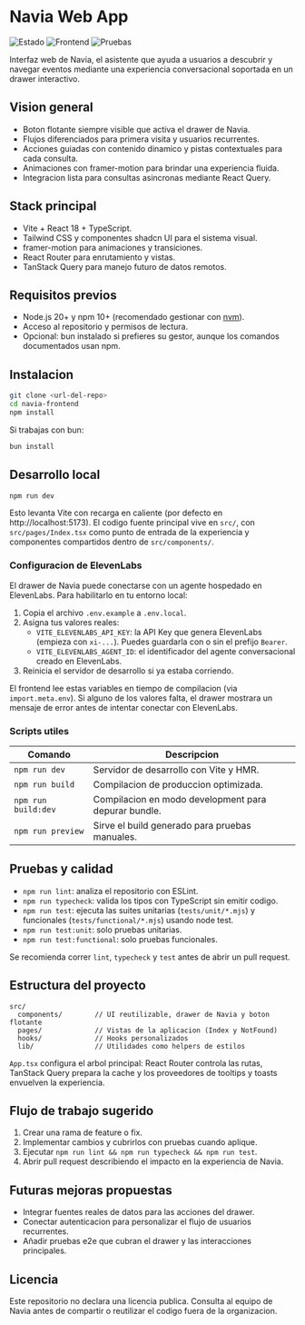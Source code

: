 # Navia Web App

![Estado](https://img.shields.io/badge/estado-en%20desarrollo-yellow?style=flat-square)
![Frontend](https://img.shields.io/badge/frontend-React%20%2B%20Vite-61dafb?style=flat-square)
![Pruebas](https://img.shields.io/badge/tests-node--test-blue?style=flat-square)

Interfaz web de Navia, el asistente que ayuda a usuarios a descubrir y navegar eventos mediante una experiencia conversacional soportada en un drawer interactivo.

## Vision general

- Boton flotante siempre visible que activa el drawer de Navia.
- Flujos diferenciados para primera visita y usuarios recurrentes.
- Acciones guiadas con contenido dinamico y pistas contextuales para cada consulta.
- Animaciones con framer-motion para brindar una experiencia fluida.
- Integracion lista para consultas asincronas mediante React Query.

## Stack principal

- Vite + React 18 + TypeScript.
- Tailwind CSS y componentes shadcn UI para el sistema visual.
- framer-motion para animaciones y transiciones.
- React Router para enrutamiento y vistas.
- TanStack Query para manejo futuro de datos remotos.

## Requisitos previos

- Node.js 20+ y npm 10+ (recomendado gestionar con [nvm](https://github.com/nvm-sh/nvm)).
- Acceso al repositorio y permisos de lectura.
- Opcional: bun instalado si prefieres su gestor, aunque los comandos documentados usan npm.

## Instalacion

```bash
git clone <url-del-repo>
cd navia-frontend
npm install
```

Si trabajas con bun:

```bash
bun install
```

## Desarrollo local

```bash
npm run dev
```

Esto levanta Vite con recarga en caliente (por defecto en http://localhost:5173). El codigo fuente principal vive en `src/`, con `src/pages/Index.tsx` como punto de entrada de la experiencia y componentes compartidos dentro de `src/components/`.

### Configuracion de ElevenLabs

El drawer de Navia puede conectarse con un agente hospedado en ElevenLabs. Para habilitarlo en tu entorno local:

1. Copia el archivo `.env.example` a `.env.local`.
2. Asigna tus valores reales:
   - `VITE_ELEVENLABS_API_KEY`: la API Key que genera ElevenLabs (empieza con `xi-...`). Puedes guardarla con o sin el prefijo `Bearer`.
   - `VITE_ELEVENLABS_AGENT_ID`: el identificador del agente conversacional creado en ElevenLabs.
3. Reinicia el servidor de desarrollo si ya estaba corriendo.

El frontend lee estas variables en tiempo de compilacion (via `import.meta.env`). Si alguno de los valores falta, el drawer mostrara un mensaje de error antes de intentar conectar con ElevenLabs.

### Scripts utiles

| Comando | Descripcion |
| --- | --- |
| `npm run dev` | Servidor de desarrollo con Vite y HMR. |
| `npm run build` | Compilacion de produccion optimizada. |
| `npm run build:dev` | Compilacion en modo development para depurar bundle. |
| `npm run preview` | Sirve el build generado para pruebas manuales. |

## Pruebas y calidad

- `npm run lint`: analiza el repositorio con ESLint.
- `npm run typecheck`: valida los tipos con TypeScript sin emitir codigo.
- `npm run test`: ejecuta las suites unitarias (`tests/unit/*.mjs`) y funcionales (`tests/functional/*.mjs`) usando node test.
- `npm run test:unit`: solo pruebas unitarias.
- `npm run test:functional`: solo pruebas funcionales.

Se recomienda correr `lint`, `typecheck` y `test` antes de abrir un pull request.

## Estructura del proyecto

```
src/
  components/        // UI reutilizable, drawer de Navia y boton flotante
  pages/             // Vistas de la aplicacion (Index y NotFound)
  hooks/             // Hooks personalizados
  lib/               // Utilidades como helpers de estilos
```

`App.tsx` configura el arbol principal: React Router controla las rutas, TanStack Query prepara la cache y los proveedores de tooltips y toasts envuelven la experiencia.

## Flujo de trabajo sugerido

1. Crear una rama de feature o fix.
2. Implementar cambios y cubrirlos con pruebas cuando aplique.
3. Ejecutar `npm run lint && npm run typecheck && npm run test`.
4. Abrir pull request describiendo el impacto en la experiencia de Navia.

## Futuras mejoras propuestas

- Integrar fuentes reales de datos para las acciones del drawer.
- Conectar autenticacion para personalizar el flujo de usuarios recurrentes.
- Añadir pruebas e2e que cubran el drawer y las interacciones principales.

## Licencia

Este repositorio no declara una licencia publica. Consulta al equipo de Navia antes de compartir o reutilizar el codigo fuera de la organizacion.
